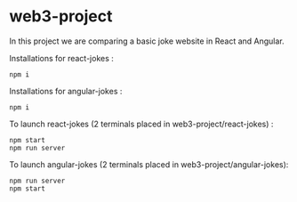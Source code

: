 # web3-project

In this project we are comparing a basic joke website in React and Angular.

Installations for react-jokes :

```
npm i
```

Installations for angular-jokes :

```
npm i
```

To launch react-jokes (2 terminals placed in web3-project/react-jokes) : 

```
npm start
npm run server
```

To launch angular-jokes (2 terminals placed in web3-project/angular-jokes): 

```
npm run server
npm start
```
